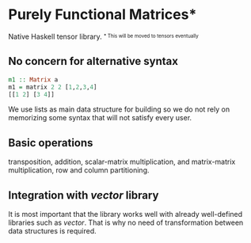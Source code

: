 # Purely Functional Matrices*
Native Haskell tensor library.
<sup><sub>* This will be moved to tensors eventually</sup></sub>

## No concern for alternative syntax
```hs
m1 :: Matrix a
m1 = matrix 2 2 [1,2,3,4]
[[1 2] [3 4]]
```
We use lists as main data structure for building so we do not rely on memorizing
some syntax that will not satisfy every user. 

## Basic operations
transposition, addition, scalar-matrix multiplication, and matrix-matrix
multiplication, row and column partitioning.

## Integration with *vector* library
It is most important that the library works well with already well-defined
libraries such as *vector*. That is why no need of transformation between data
structures is required.
